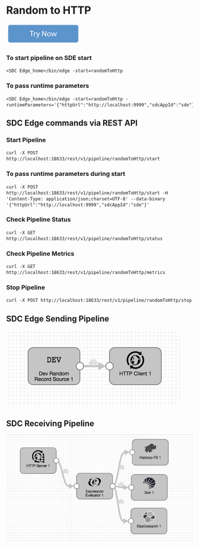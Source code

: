 # Random to HTTP

[![Try Now](../trynow.png)](http://localhost:18630?pipelineTitle=randomToHttp&importPipelineFromUrl=https://github.com/streamsets/datacollector-edge/blob/master/resources/samplePipelines/randomToHttp/pipeline.json)

### To start pipeline on SDE start

    <SDC Edge_home>/bin/edge -start=randomToHttp

### To pass runtime parameters

    <SDC Edge_home>/bin/edge -start=randomToHttp -runtimeParameters='{"httpUrl":"http://localhost:9999","sdcAppId":"sde"}'

## SDC Edge commands via REST API

### Start Pipeline
    curl -X POST http://localhost:18633/rest/v1/pipeline/randomToHttp/start

### To pass runtime parameters during start
    curl -X POST http://localhost:18633/rest/v1/pipeline/randomToHttp/start -H 'Content-Type: application/json;charset=UTF-8' --data-binary '{"httpUrl":"http://localhost:9999","sdcAppId":"sde"}'

### Check Pipeline Status
    curl -X GET http://localhost:18633/rest/v1/pipeline/randomToHttp/status

### Check Pipeline Metrics
    curl -X GET http://localhost:18633/rest/v1/pipeline/randomToHttp/metrics

### Stop Pipeline
    curl -X POST http://localhost:18633/rest/v1/pipeline/randomToHttp/stop


## SDC Edge Sending Pipeline

![Image of SDC Edge Sending Pipeline](edge.png)


## SDC Receiving Pipeline

![Image of SDC Receiving Pipeline](sdchttp.png)
